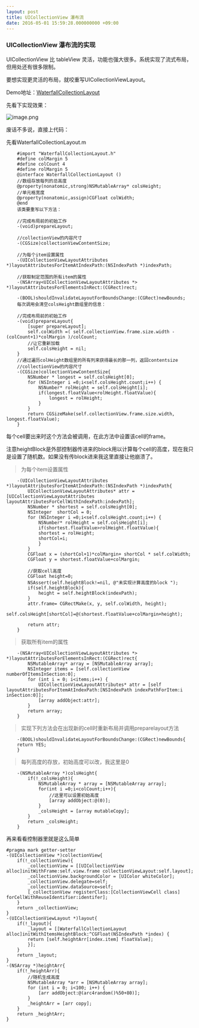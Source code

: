 ```yaml
---
layout: post
title: UICollectionView 瀑布流
date: 2016-05-01 15:59:28.000000000 +09:00
---
```


### UICollectionView 瀑布流的实现

UICollectionView 比 tableView 灵活，功能也强大很多。系统实现了流式布局，但用处还有很多限制。

要想实现更灵活的布局，就咬重写UICollectionViewLayout。

Demo地址：[WaterfallCollectionLayout](https://github.com/tanhuiya/WaterfallCollectionLayout)

先看下实现效果：

![image.png](http://upload-images.jianshu.io/upload_images/1453111-b039384c9c7dc8cb.png?imageMogr2/auto-orient/strip%7CimageView2/2/w/1240)

废话不多说，直接上代码：

先看WaterfallCollectionLayout.m

```
	#import "WaterfallCollectionLayout.h"
	#define colMargin 5
	#define colCount 4
	#define rolMargin 5
	@interface WaterfallCollectionLayout ()
	//数组存放每列的总高度
	@property(nonatomic,strong)NSMutableArray* colsHeight;
	//单元格宽度
	@property(nonatomic,assign)CGFloat colWidth;
	@end
	该类要重写以下方法：
	
	//完成布局前的初始工作
	-(void)prepareLayout;
	
	//collectionView的内容尺寸
	-(CGSize)collectionViewContentSize;
	
	//为每个item设置属性
	-(UICollectionViewLayoutAttributes *)layoutAttributesForItemAtIndexPath:(NSIndexPath *)indexPath;
	
	//获取制定范围的所有item的属性
	-(NSArray<UICollectionViewLayoutAttributes *> *)layoutAttributesForElementsInRect:(CGRect)rect;
	
	-(BOOL)shouldInvalidateLayoutForBoundsChange:(CGRect)newBounds;
	每次调用会清空colsHeight数组里的信息：
	
	//完成布局前的初始工作
	-(void)prepareLayout{
		[super prepareLayout];
		self.colWidth =( self.collectionView.frame.size.width - (colCount+1)*colMargin )/colCount;
		//让它重新加载
		self.colsHeight = nil;
	}
	//通过遍历colHeight数组里的所有列来获得最长的那一列，返回contentsize
	//collectionView的内容尺寸
	-(CGSize)collectionViewContentSize{
		NSNumber * longest = self.colsHeight[0];
		for (NSInteger i =0;i<self.colsHeight.count;i++) {
			NSNumber* rolHeight = self.colsHeight[i];
			if(longest.floatValue<rolHeight.floatValue){
				longest = rolHeight;
			}
		}
		return CGSizeMake(self.collectionView.frame.size.width, longest.floatValue);
	}
```
每个cell要出来时这个方法会被调用，在此方法中设置该cell的frame。

注意heightBlock是外部控制器传进来的block用以计算每个cell的高度，现在我只是设置了随机数。如果没有传block进来我这里直接让他崩溃了。

> 为每个item设置属性

```
	-(UICollectionViewLayoutAttributes *)layoutAttributesForItemAtIndexPath:(NSIndexPath *)indexPath{
		UICollectionViewLayoutAttributes* attr = [UICollectionViewLayoutAttributes layoutAttributesForCellWithIndexPath:indexPath];
		NSNumber * shortest = self.colsHeight[0];
		NSInteger  shortCol = 0;
		for (NSInteger i =0;i<self.colsHeight.count;i++) {
			NSNumber* rolHeight = self.colsHeight[i];
			if(shortest.floatValue>rolHeight.floatValue){
			shortest = rolHeight;
			shortCol=i;
			}
		}
		CGFloat x = (shortCol+1)*colMargin+ shortCol * self.colWidth;
		CGFloat y = shortest.floatValue+colMargin;
		
		//获取cell高度
		CGFloat height=0;
		NSAssert(self.heightBlock!=nil, @"未实现计算高度的block ");
		if(self.heightBlock){
			height = self.heightBlock(indexPath);
		}
		attr.frame= CGRectMake(x, y, self.colWidth, height);
		self.colsHeight[shortCol]=@(shortest.floatValue+colMargin+height);
		
		return attr;
	}
```

> 获取所有item的属性   

```
	-(NSArray<UICollectionViewLayoutAttributes *> *)layoutAttributesForElementsInRect:(CGRect)rect{
		NSMutableArray* array = [NSMutableArray array];
		NSInteger items = [self.collectionView numberOfItemsInSection:0];
		for (int i = 0; i<items;i++) {
			UICollectionViewLayoutAttributes* attr = [self layoutAttributesForItemAtIndexPath:[NSIndexPath indexPathForItem:i inSection:0]];
			[array addObject:attr];
		}
		return array;
	}
```

> 实现下列方法会在出现新的cell时重新布局并调用preparelayout方法

```
	-(BOOL)shouldInvalidateLayoutForBoundsChange:(CGRect)newBounds{
	return YES;
	}
```
> 每列高度的存放，初始高度可以改，我这里是0

```
	-(NSMutableArray *)colsHeight{
		if(!_colsHeight){
			NSMutableArray * array = [NSMutableArray array];
			for(int i =0;i<colCount;i++){
				//这里可以设置初始高度
				[array addObject:@(0)];
			}
			_colsHeight = [array mutableCopy];
		}
		return _colsHeight;
	}
```

再来看看控制器里就是这么简单

	#pragma mark getter-setter
	-(UICollectionView *)collectionView{
		if(!_collectionView){
			_collectionView = [[UICollectionView alloc]initWithFrame:self.view.frame collectionViewLayout:self.layout];
			_collectionView.backgroundColor = [UIColor whiteColor];
			_collectionView.delegate=self;
			_collectionView.dataSource=self;
			[_collectionView registerClass:[CollectionViewCell class] forCellWithReuseIdentifier:identifer];
		}
		return _collectionView;
	}
	-(UICollectionViewLayout *)layout{
		if(!_layout){
			_layout = [[WaterfallCollectionLayout alloc]initWithItemsHeightBlock:^CGFloat(NSIndexPath *index) {
			return [self.heightArr[index.item] floatValue];
			}];
		}
		return _layout;
	}
	-(NSArray *)heightArr{
		if(!_heightArr){
			//随机生成高度
			NSMutableArray *arr = [NSMutableArray array];
			for (int i = 0; i<100; i++) {
				[arr addObject:@(arc4random()%50+80)];
			}
			_heightArr = [arr copy];
		}
		return _heightArr;
	}